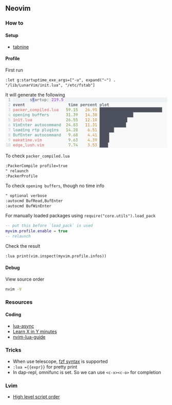 ## Neovim

### How to

#### Setup

- [tabnine](https://github.com/neoclide/coc-tabnine#magic-strings)

#### Profile

First run

```vim
:let g:startuptime_exe_args=["-u", expand("~") . "/lib/LunarVim/init.lua", "/etc/fstab"]
```

It will generate the following
![image](../assets/images/vim-startuptime.png)

To check `packer_compiled.lua`

```vim
:PackerCompile profile=true
" relaunch
:PackerProfile
```

To check `opening buffers`, though no time info

```vim
" optional verbose
:autocmd BufRead,BufEnter
:autocmd BufWinEnter
```

For manually loaded packages using `require("core.utils").load_pack`

```lua
-- put this before `load_pack` is used
myvim.profile.enable = true
-- relaunch
```

Check the result

```vim
:lua print(vim.inspect(myvim.profile.infos))
```

#### Debug

View source order

```sh
nvim -V
```

### Resources

#### Coding

- [lua-async](https://github.com/ms-jpq/lua-async-await)
- [Learn X in Y minutes](https://learnxinyminutes.com/docs/lua/)
- [nvim-lua-guide](https://github.com/nanotee/nvim-lua-guide)

### Tricks

- When use telescope, [fzf syntax](https://github.com/nvim-telescope/telescope-fzf-native.nvim#telescope-fzf-nativenvim) is supported
- `:lua ={{expr}}` for pretty print
- In dap-repl, omnifunc is set. So we can use `<c-x><c-o>` for completion

### Lvim

- [High level script order](https://github.com/LunarVim/LunarVim/issues/1548#issuecomment-920244451)
